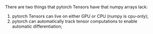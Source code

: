 There are two things that pytorch Tensors have that numpy arrays lack:
1. pytorch Tensors can live on either GPU or CPU (numpy is cpu-only);
2. pytorch can automatically track tensor computations to enable automatic differentiation;

